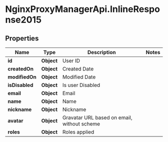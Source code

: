 # NginxProxyManagerApi.InlineResponse2015

## Properties
Name | Type | Description | Notes
------------ | ------------- | ------------- | -------------
**id** | **Object** | User ID | 
**createdOn** | **Object** | Created Date | 
**modifiedOn** | **Object** | Modified Date | 
**isDisabled** | **Object** | Is user Disabled | 
**email** | **Object** | Email | 
**name** | **Object** | Name | 
**nickname** | **Object** | Nickname | 
**avatar** | **Object** | Gravatar URL based on email, without scheme | 
**roles** | **Object** | Roles applied | 

